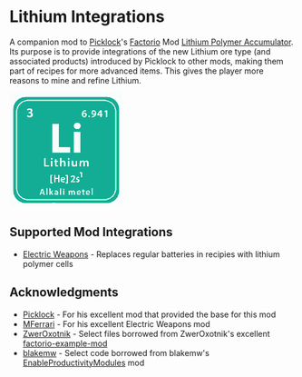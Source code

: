# Lithium Integrations

A companion mod to [Picklock](https://mods.factorio.com/user/t_picklock)'s [Factorio](https://factorio.com/) Mod [Lithium Polymer Accumulator](https://mods.factorio.com/mod/PicksLiPoAccu).  Its purpose is to provide integrations of the new Lithium ore type (and associated products) introduced by Picklock to other mods, making them part of recipes for more advanced items.  This gives the player more reasons to mine and refine Lithium.

![Thumbnail](thumbnail.png)

## Supported Mod Integrations

* [Electric Weapons](https://mods.factorio.com/mod/Electric-Weapons) - Replaces regular batteries in recipies with lithium polymer cells

## Acknowledgments

* [Picklock](https://mods.factorio.com/user/t_picklock) - For his excellent mod that provided the base for this mod
* [MFerrari](https://mods.factorio.com/user/MFerrari) - For his excellent Electric Weapons mod
* [ZwerOxotnik](https://mods.factorio.com/user/ZwerOxotnik) - Select files borrowed from ZwerOxotnik's excellent [factorio-example-mod](https://github.com/ZwerOxotnik/factorio-example-mod)
* [blakemw](https://mods.factorio.com/user/blakemw) - Select code borrowed from blakemw's [EnableProductivityModules](https://mods.factorio.com/mod/EnableProductivityModules) mod
